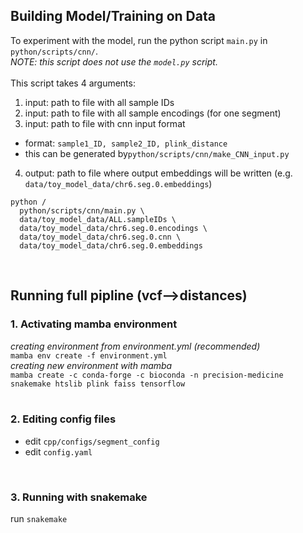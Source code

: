 ## Building Model/Training on Data
To experiment with the model, run the python script `main.py` in  `python/scripts/cnn/`.<br>
*NOTE: this script does not use the `model.py` script.*<br>
<br>
This script takes 4 arguments:<br>
1. input: path to file with all sample IDs
2. input: path to file with all sample encodings (for one segment)
3. input: path to file with cnn input format
- format: `sample1_ID, sample2_ID, plink_distance`<br>
- this can be generated by`python/scripts/cnn/make_CNN_input.py`
4. output: path to file where output embeddings will be written (e.g. `data/toy_model_data/chr6.seg.0.embeddings`)

```
python /
  python/scripts/cnn/main.py \
  data/toy_model_data/ALL.sampleIDs \
  data/toy_model_data/chr6.seg.0.encodings \
  data/toy_model_data/chr6.seg.0.cnn \
  data/toy_model_data/chr6.seg.0.embeddings
```
<br>

## Running full pipline (vcf-->distances)
### 1. Activating mamba environment
*creating environment from environment.yml (recommended)*<br>
`mamba env create -f environment.yml`<br>
*creating new environment with mamba*<br>
`mamba create -c conda-forge -c bioconda -n precision-medicine snakemake htslib plink faiss tensorflow`<br>
<br>

### 2. Editing config files
- edit `cpp/configs/segment_config`<br>
- edit `config.yaml`<br>
<br>

### 3. Running with snakemake
run `snakemake`

